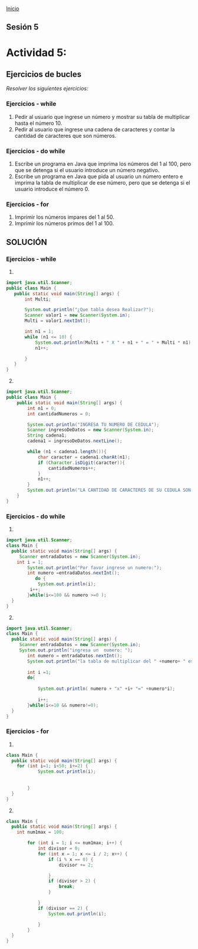 <!-- No borrar o modificar -->
[Inicio](./index.md)

## Sesión 5 


# Actividad 5: 
## Ejercicios de bucles
_Resolver los siguientes ejercicios:_

### Ejercicios - while
1. Pedir al usuario que ingrese un número y mostrar su tabla de multiplicar hasta el número 10.
2. Pedir al usuario que ingrese una cadena de caracteres y contar la cantidad de caracteres que son números.
### Ejercicios - do while
1. Escribe un programa en Java que imprima los números del 1 al 100, pero que se detenga si el usuario introduce un número negativo.
2. Escribe un programa en Java que pida al usuario un número entero e imprima la tabla de multiplicar de ese número, pero que se detenga si el usuario introduce el número 0.
### Ejercicios - for
1. Imprimir los números impares del 1 al 50.
2. Imprimir los números primos del 1 al 100.

## SOLUCIÓN

### Ejercicios - while

1.
 ```JAVA
import java.util.Scanner;
public class Main {
    public static void main(String[] args) {
        int Multi;

        System.out.println("¿Que tabla desea Realizar?");
        Scanner valor1 = new Scanner(System.in);
        Multi = valor1.nextInt();

        int n1 = 1;
        while (n1 <= 10) {
            System.out.println(Multi + " X " + n1 + " = " + Multi * n1);
            n1++;

        }
    }
}
```
2. 
```JAVA
import java.util.Scanner;
public class Main {
    public static void main(String[] args) {
        int n1 = 0;
        int cantidadNumeros = 0;

        System.out.println("INGRESA TU NUMERO DE CEDULA");
        Scanner ingresoDeDatos = new Scanner(System.in);
        String cadena1;
        cadena1 = ingresoDeDatos.nextLine();

        while (n1 < cadena1.length()){
            char caracter = cadena1.charAt(n1);
            if (Character.isDigit(caracter)){
                cantidadNumeros++;
            }
            n1++;
        }
        System.out.println("LA CANTIDAD DE CARACTERES DE SU CEDULA SON :"+cantidadNumeros);
    }
}
```
### Ejercicios - do while

1. 
```JAVA
import java.util.Scanner;
class Main {
  public static void main(String[] args) {
     Scanner entradaDatos = new Scanner(System.in);
    int i = 1;     
        System.out.println("Por favor ingrese un numero:");
        int numero =entradaDatos.nextInt();
           do {
            System.out.println(i);
         i++;         
        }while(i<=100 && numero >=0 ); 
  }
}
```
2. 
```JAVA
import java.util.Scanner;
class Main {
  public static void main(String[] args) {
     Scanner entradaDatos = new Scanner(System.in);
     System.out.println("ingresa un  numero: ");
        int numero = entradaDatos.nextInt();
        System.out.println("la tabla de multiplicar del " +numero+ " es: ");
        
        int i =1;
        do{
            
            System.out.println( numero + "x" +i+ "=" +numero*i);
            
            i++;  
        }while(i<=10 && numero!=0);
  }
}
```
### Ejercicios - for

1. 

```JAVA
class Main {
  public static void main(String[] args) {
    for (int i=1; i<50; i+=2) {
            System.out.println(i);
            
            
        }
  }
}
```
2. 
```JAVA
class Main {
  public static void main(String[] args) {
    int num1max = 100;

        for (int i = 1; i <= num1max; i++) {
            int divisor = 0;
            for (int x = 1; x <= i / 2; x++) {
                if (i % x == 0) {
                    divisor += 2;

                }
                if (divisor > 2) {
                    break;
                }

            }
            if (divisor == 2) {
                System.out.println(i);

            }
        }
  }
}
```






